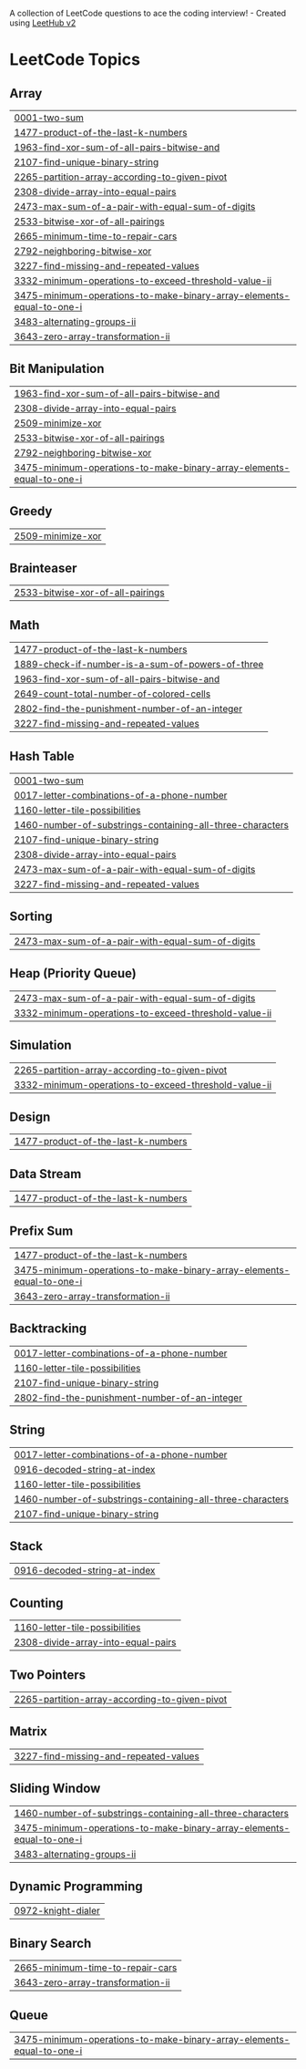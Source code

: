 A collection of LeetCode questions to ace the coding interview! - Created using [LeetHub v2](https://github.com/arunbhardwaj/LeetHub-2.0)
<!---LeetCode Topics Start-->
# LeetCode Topics
## Array
|  |
| ------- |
| [0001-two-sum](https://github.com/nikhil31082005/Leetcode/tree/master/0001-two-sum) |
| [1477-product-of-the-last-k-numbers](https://github.com/nikhil31082005/Leetcode/tree/master/1477-product-of-the-last-k-numbers) |
| [1963-find-xor-sum-of-all-pairs-bitwise-and](https://github.com/nikhil31082005/Leetcode/tree/master/1963-find-xor-sum-of-all-pairs-bitwise-and) |
| [2107-find-unique-binary-string](https://github.com/nikhil31082005/Leetcode/tree/master/2107-find-unique-binary-string) |
| [2265-partition-array-according-to-given-pivot](https://github.com/nikhil31082005/Leetcode/tree/master/2265-partition-array-according-to-given-pivot) |
| [2308-divide-array-into-equal-pairs](https://github.com/nikhil31082005/Leetcode/tree/master/2308-divide-array-into-equal-pairs) |
| [2473-max-sum-of-a-pair-with-equal-sum-of-digits](https://github.com/nikhil31082005/Leetcode/tree/master/2473-max-sum-of-a-pair-with-equal-sum-of-digits) |
| [2533-bitwise-xor-of-all-pairings](https://github.com/nikhil31082005/Leetcode/tree/master/2533-bitwise-xor-of-all-pairings) |
| [2665-minimum-time-to-repair-cars](https://github.com/nikhil31082005/Leetcode/tree/master/2665-minimum-time-to-repair-cars) |
| [2792-neighboring-bitwise-xor](https://github.com/nikhil31082005/Leetcode/tree/master/2792-neighboring-bitwise-xor) |
| [3227-find-missing-and-repeated-values](https://github.com/nikhil31082005/Leetcode/tree/master/3227-find-missing-and-repeated-values) |
| [3332-minimum-operations-to-exceed-threshold-value-ii](https://github.com/nikhil31082005/Leetcode/tree/master/3332-minimum-operations-to-exceed-threshold-value-ii) |
| [3475-minimum-operations-to-make-binary-array-elements-equal-to-one-i](https://github.com/nikhil31082005/Leetcode/tree/master/3475-minimum-operations-to-make-binary-array-elements-equal-to-one-i) |
| [3483-alternating-groups-ii](https://github.com/nikhil31082005/Leetcode/tree/master/3483-alternating-groups-ii) |
| [3643-zero-array-transformation-ii](https://github.com/nikhil31082005/Leetcode/tree/master/3643-zero-array-transformation-ii) |
## Bit Manipulation
|  |
| ------- |
| [1963-find-xor-sum-of-all-pairs-bitwise-and](https://github.com/nikhil31082005/Leetcode/tree/master/1963-find-xor-sum-of-all-pairs-bitwise-and) |
| [2308-divide-array-into-equal-pairs](https://github.com/nikhil31082005/Leetcode/tree/master/2308-divide-array-into-equal-pairs) |
| [2509-minimize-xor](https://github.com/nikhil31082005/Leetcode/tree/master/2509-minimize-xor) |
| [2533-bitwise-xor-of-all-pairings](https://github.com/nikhil31082005/Leetcode/tree/master/2533-bitwise-xor-of-all-pairings) |
| [2792-neighboring-bitwise-xor](https://github.com/nikhil31082005/Leetcode/tree/master/2792-neighboring-bitwise-xor) |
| [3475-minimum-operations-to-make-binary-array-elements-equal-to-one-i](https://github.com/nikhil31082005/Leetcode/tree/master/3475-minimum-operations-to-make-binary-array-elements-equal-to-one-i) |
## Greedy
|  |
| ------- |
| [2509-minimize-xor](https://github.com/nikhil31082005/Leetcode/tree/master/2509-minimize-xor) |
## Brainteaser
|  |
| ------- |
| [2533-bitwise-xor-of-all-pairings](https://github.com/nikhil31082005/Leetcode/tree/master/2533-bitwise-xor-of-all-pairings) |
## Math
|  |
| ------- |
| [1477-product-of-the-last-k-numbers](https://github.com/nikhil31082005/Leetcode/tree/master/1477-product-of-the-last-k-numbers) |
| [1889-check-if-number-is-a-sum-of-powers-of-three](https://github.com/nikhil31082005/Leetcode/tree/master/1889-check-if-number-is-a-sum-of-powers-of-three) |
| [1963-find-xor-sum-of-all-pairs-bitwise-and](https://github.com/nikhil31082005/Leetcode/tree/master/1963-find-xor-sum-of-all-pairs-bitwise-and) |
| [2649-count-total-number-of-colored-cells](https://github.com/nikhil31082005/Leetcode/tree/master/2649-count-total-number-of-colored-cells) |
| [2802-find-the-punishment-number-of-an-integer](https://github.com/nikhil31082005/Leetcode/tree/master/2802-find-the-punishment-number-of-an-integer) |
| [3227-find-missing-and-repeated-values](https://github.com/nikhil31082005/Leetcode/tree/master/3227-find-missing-and-repeated-values) |
## Hash Table
|  |
| ------- |
| [0001-two-sum](https://github.com/nikhil31082005/Leetcode/tree/master/0001-two-sum) |
| [0017-letter-combinations-of-a-phone-number](https://github.com/nikhil31082005/Leetcode/tree/master/0017-letter-combinations-of-a-phone-number) |
| [1160-letter-tile-possibilities](https://github.com/nikhil31082005/Leetcode/tree/master/1160-letter-tile-possibilities) |
| [1460-number-of-substrings-containing-all-three-characters](https://github.com/nikhil31082005/Leetcode/tree/master/1460-number-of-substrings-containing-all-three-characters) |
| [2107-find-unique-binary-string](https://github.com/nikhil31082005/Leetcode/tree/master/2107-find-unique-binary-string) |
| [2308-divide-array-into-equal-pairs](https://github.com/nikhil31082005/Leetcode/tree/master/2308-divide-array-into-equal-pairs) |
| [2473-max-sum-of-a-pair-with-equal-sum-of-digits](https://github.com/nikhil31082005/Leetcode/tree/master/2473-max-sum-of-a-pair-with-equal-sum-of-digits) |
| [3227-find-missing-and-repeated-values](https://github.com/nikhil31082005/Leetcode/tree/master/3227-find-missing-and-repeated-values) |
## Sorting
|  |
| ------- |
| [2473-max-sum-of-a-pair-with-equal-sum-of-digits](https://github.com/nikhil31082005/Leetcode/tree/master/2473-max-sum-of-a-pair-with-equal-sum-of-digits) |
## Heap (Priority Queue)
|  |
| ------- |
| [2473-max-sum-of-a-pair-with-equal-sum-of-digits](https://github.com/nikhil31082005/Leetcode/tree/master/2473-max-sum-of-a-pair-with-equal-sum-of-digits) |
| [3332-minimum-operations-to-exceed-threshold-value-ii](https://github.com/nikhil31082005/Leetcode/tree/master/3332-minimum-operations-to-exceed-threshold-value-ii) |
## Simulation
|  |
| ------- |
| [2265-partition-array-according-to-given-pivot](https://github.com/nikhil31082005/Leetcode/tree/master/2265-partition-array-according-to-given-pivot) |
| [3332-minimum-operations-to-exceed-threshold-value-ii](https://github.com/nikhil31082005/Leetcode/tree/master/3332-minimum-operations-to-exceed-threshold-value-ii) |
## Design
|  |
| ------- |
| [1477-product-of-the-last-k-numbers](https://github.com/nikhil31082005/Leetcode/tree/master/1477-product-of-the-last-k-numbers) |
## Data Stream
|  |
| ------- |
| [1477-product-of-the-last-k-numbers](https://github.com/nikhil31082005/Leetcode/tree/master/1477-product-of-the-last-k-numbers) |
## Prefix Sum
|  |
| ------- |
| [1477-product-of-the-last-k-numbers](https://github.com/nikhil31082005/Leetcode/tree/master/1477-product-of-the-last-k-numbers) |
| [3475-minimum-operations-to-make-binary-array-elements-equal-to-one-i](https://github.com/nikhil31082005/Leetcode/tree/master/3475-minimum-operations-to-make-binary-array-elements-equal-to-one-i) |
| [3643-zero-array-transformation-ii](https://github.com/nikhil31082005/Leetcode/tree/master/3643-zero-array-transformation-ii) |
## Backtracking
|  |
| ------- |
| [0017-letter-combinations-of-a-phone-number](https://github.com/nikhil31082005/Leetcode/tree/master/0017-letter-combinations-of-a-phone-number) |
| [1160-letter-tile-possibilities](https://github.com/nikhil31082005/Leetcode/tree/master/1160-letter-tile-possibilities) |
| [2107-find-unique-binary-string](https://github.com/nikhil31082005/Leetcode/tree/master/2107-find-unique-binary-string) |
| [2802-find-the-punishment-number-of-an-integer](https://github.com/nikhil31082005/Leetcode/tree/master/2802-find-the-punishment-number-of-an-integer) |
## String
|  |
| ------- |
| [0017-letter-combinations-of-a-phone-number](https://github.com/nikhil31082005/Leetcode/tree/master/0017-letter-combinations-of-a-phone-number) |
| [0916-decoded-string-at-index](https://github.com/nikhil31082005/Leetcode/tree/master/0916-decoded-string-at-index) |
| [1160-letter-tile-possibilities](https://github.com/nikhil31082005/Leetcode/tree/master/1160-letter-tile-possibilities) |
| [1460-number-of-substrings-containing-all-three-characters](https://github.com/nikhil31082005/Leetcode/tree/master/1460-number-of-substrings-containing-all-three-characters) |
| [2107-find-unique-binary-string](https://github.com/nikhil31082005/Leetcode/tree/master/2107-find-unique-binary-string) |
## Stack
|  |
| ------- |
| [0916-decoded-string-at-index](https://github.com/nikhil31082005/Leetcode/tree/master/0916-decoded-string-at-index) |
## Counting
|  |
| ------- |
| [1160-letter-tile-possibilities](https://github.com/nikhil31082005/Leetcode/tree/master/1160-letter-tile-possibilities) |
| [2308-divide-array-into-equal-pairs](https://github.com/nikhil31082005/Leetcode/tree/master/2308-divide-array-into-equal-pairs) |
## Two Pointers
|  |
| ------- |
| [2265-partition-array-according-to-given-pivot](https://github.com/nikhil31082005/Leetcode/tree/master/2265-partition-array-according-to-given-pivot) |
## Matrix
|  |
| ------- |
| [3227-find-missing-and-repeated-values](https://github.com/nikhil31082005/Leetcode/tree/master/3227-find-missing-and-repeated-values) |
## Sliding Window
|  |
| ------- |
| [1460-number-of-substrings-containing-all-three-characters](https://github.com/nikhil31082005/Leetcode/tree/master/1460-number-of-substrings-containing-all-three-characters) |
| [3475-minimum-operations-to-make-binary-array-elements-equal-to-one-i](https://github.com/nikhil31082005/Leetcode/tree/master/3475-minimum-operations-to-make-binary-array-elements-equal-to-one-i) |
| [3483-alternating-groups-ii](https://github.com/nikhil31082005/Leetcode/tree/master/3483-alternating-groups-ii) |
## Dynamic Programming
|  |
| ------- |
| [0972-knight-dialer](https://github.com/nikhil31082005/Leetcode/tree/master/0972-knight-dialer) |
## Binary Search
|  |
| ------- |
| [2665-minimum-time-to-repair-cars](https://github.com/nikhil31082005/Leetcode/tree/master/2665-minimum-time-to-repair-cars) |
| [3643-zero-array-transformation-ii](https://github.com/nikhil31082005/Leetcode/tree/master/3643-zero-array-transformation-ii) |
## Queue
|  |
| ------- |
| [3475-minimum-operations-to-make-binary-array-elements-equal-to-one-i](https://github.com/nikhil31082005/Leetcode/tree/master/3475-minimum-operations-to-make-binary-array-elements-equal-to-one-i) |
<!---LeetCode Topics End-->